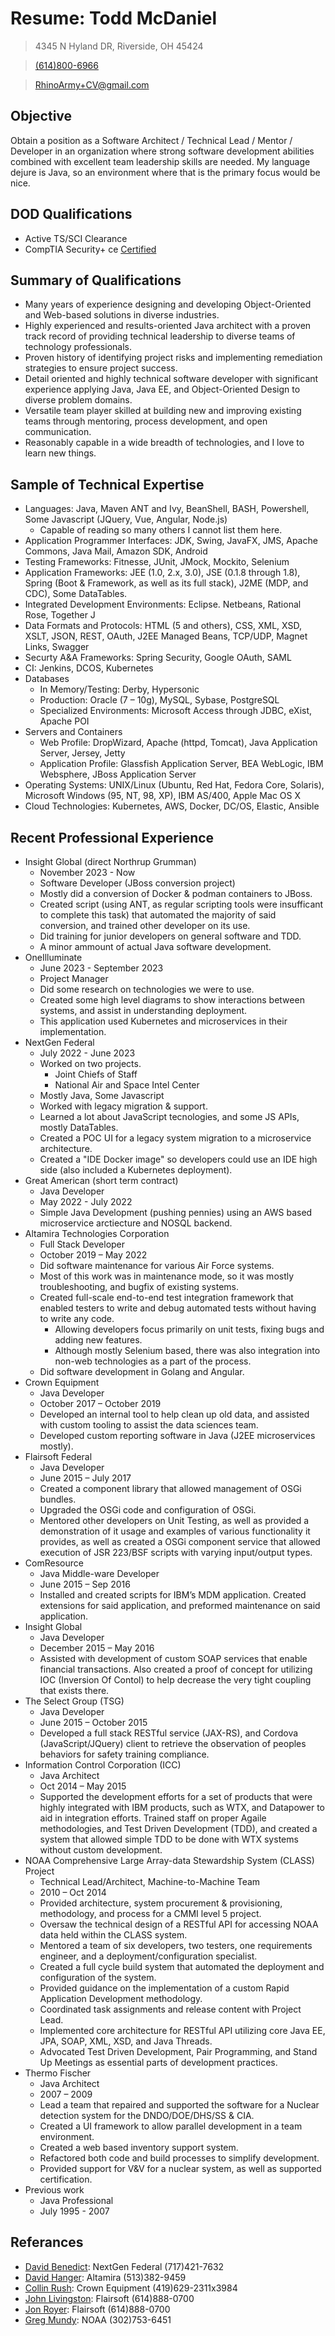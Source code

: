 # Resume: Todd McDaniel

> 4345 N Hyland DR,
> Riverside, OH 45424

> [(614)800-6966](tel:6148006966)

> [RhinoArmy+CV@gmail.com](mailto:RhinoArmy+CV@gmail.com)

## Objective
Obtain a position as a Software Architect / Technical Lead / Mentor / Developer in an organization where strong software development abilities combined with excellent team leadership skills are needed.
My language dejure is Java, so an environment where that is the primary focus would be nice.

## DOD Qualifications
* Active TS/SCI Clearance
* CompTIA Security+ ce [Certified](https://www.credly.com/badges/438b2a2b-e027-4b5f-8d29-d12f3b71ccde/public_url)

## Summary of Qualifications
* Many years of experience designing and developing Object-Oriented and Web-based solutions in diverse industries.
* Highly experienced and results-oriented Java architect with a proven track record of providing technical leadership to diverse teams of technology professionals.
* Proven history of identifying project risks and implementing remediation strategies to ensure project success.
* Detail oriented and highly technical software developer with significant experience applying Java, Java EE, and Object-Oriented Design to diverse problem domains.
* Versatile team player skilled at building new and improving existing teams through mentoring, process development, and open communication.
* Reasonably capable in a wide breadth of technologies, and I love to learn new things.

## Sample of Technical Expertise
* Languages: Java, Maven ANT and Ivy, BeanShell, BASH, Powershell, Some Javascript (JQuery, Vue, Angular, Node.js)
  * Capable of reading so many others I cannot list them here.
* Application Programmer Interfaces: JDK, Swing, JavaFX, JMS, Apache Commons, Java Mail, Amazon SDK, Android
* Testing Frameworks: Fitnesse, JUnit, JMock, Mockito, Selenium
* Application Frameworks: JEE (1.0, 2.x, 3.0), JSE (0.1.8 through 1.8), Spring (Boot & Framework, as well as its full stack), J2ME (MDP, and CDC), Some DataTables.
* Integrated Development Environments: Eclipse. Netbeans, Rational Rose, Together J
* Data Formats and Protocols: HTML (5 and others), CSS, XML, XSD, XSLT, JSON, REST, OAuth, J2EE Managed Beans, TCP/UDP, Magnet Links, Swagger
* Securty A&A Frameworks: Spring Security, Google OAuth, SAML
* CI: Jenkins, DCOS, Kubernetes
* Databases
  * In Memory/Testing: Derby, Hypersonic
  * Production: Oracle (7 – 10g), MySQL, Sybase, PostgreSQL
  * Specialized Environments: Microsoft Access through JDBC, eXist, Apache POI
* Servers and Containers
  * Web Profile: DropWizard, Apache (httpd, Tomcat), Java Application Server, Jersey, Jetty
  * Application Profile: Glassfish Application Server, BEA WebLogic, IBM Websphere, JBoss Application Server
* Operating Systems: UNIX/Linux (Ubuntu, Red Hat, Fedora Core, Solaris), Microsoft Windows (95, NT, 98, XP), IBM AS/400, Apple Mac OS X
* Cloud Technologies: Kubernetes, AWS, Docker, DC/OS, Elastic, Ansible

## Recent Professional Experience
* Insight Global (direct Northrup Grumman)
  * November 2023 - Now
  * Software Developer (JBoss conversion project)
  * Mostly did a conversion of Docker & podman containers to JBoss.
  * Created script (using ANT, as regular scripting tools were insufficant to complete this task) that automated the majority of said conversion, and trained other developer on its use.
  * Did training for junior developers on general software and TDD.
  * A minor ammount of actual Java software development.
* OneIlluminate
  * June 2023 - September 2023
  * Project Manager
  * Did some research on technologies we were to use.
  * Created some high level diagrams to show interactions between systems, and assist in understanding deployment.
  * This application used Kubernetes and microservices in their implementation.
* NextGen Federal
  * July 2022 - June 2023
  * Worked on two projects.
    * Joint Chiefs of Staff
    * National Air and Space Intel Center
  * Mostly Java, Some Javascript
  * Worked with legacy migration & support.
  * Learned a lot about JavaScript tecnologies, and some JS APIs, mostly DataTables.
  * Created a POC UI for a legacy system migration to a microservice architecture.
  * Created a "IDE Docker image" so developers could use an IDE high side (also included a Kubernetes deployment).
* Great American (short term contract)
  * Java Developer
  * May 2022 - July 2022
  * Simple Java Development (pushing pennies) using an AWS based microservice arctiecture and NOSQL backend.
* Altamira Technologies Corporation
  * Full Stack Developer
  * October 2019 – May 2022
  * Did software maintenance for various Air Force systems.
  * Most of this work was in maintenance mode, so it was mostly troubleshooting, and bugfix of existing systems.
  * Created full-scale end-to-end test integration framework that enabled testers to write and debug automated tests without having to write any code.
    * Allowing developers focus primarily on unit tests, fixing bugs and adding new features.
    * Although mostly Selenium based, there was also integration into non-web technologies as a part of the process.
  * Did software development in Golang and Angular.
* Crown Equipment
  * Java Developer
  * October 2017 – October 2019
  * Developed an internal tool to help clean up old data, and assisted with custom tooling to assist the data sciences team.
  * Developed custom reporting software in Java (J2EE microservices mostly).
* Flairsoft Federal
  * Java Developer
  * June 2015 – July 2017
  * Created a component library that allowed management of OSGi bundles.
  * Upgraded the OSGi code and configuration of OSGi.
  * Mentored other developers on Unit Testing, as well as provided a demonstration of it usage and examples of various functionality it provides, as well as created a OSGi component service that allowed execution of JSR 223/BSF scripts with varying input/output types.
* ComResource
  * Java Middle-ware Developer
  * June 2015 – Sep 2016
  * Installed and created scripts for IBM’s MDM application. Created extensions for said application, and preformed maintenance on said application.
* Insight Global
  * Java Developer
  * December 2015 – May 2016
  * Assisted with development of custom SOAP services that enable financial transactions. Also created a proof of concept for utilizing IOC (Inversion Of Contol) to help decrease the very tight coupling that exists there.
* The Select Group (TSG)
  * Java Developer
  * June 2015 – October 2015
  * Developed a full stack RESTful service (JAX-RS), and Cordova (JavaScript/JQuery) client to retrieve the observation of peoples behaviors for safety training compliance.
* Information Control Corporation (ICC)
  * Java Architect
  * Oct 2014 – May 2015
  * Supported the development efforts for a set of products that were highly integrated with IBM products, such as WTX, and Datapower to aid in integration efforts. Trained staff on proper Agaile methodologies, and Test Driven Development (TDD), and created a system that allowed simple TDD to be done with WTX systems without custom development.
* NOAA Comprehensive Large Array-data Stewardship System (CLASS) Project
  * Technical Lead/Architect, Machine-to-Machine Team
  * 2010 – Oct 2014
  * Provided architecture, system procurement & provisioning, methodology, and process for a CMMI level 5 project.
  * Oversaw the technical design of a RESTful API for accessing NOAA data held within the CLASS system.
  * Mentored a team of six developers, two testers, one requirements engineer, and a deployment/configuration specialist.
  * Created a full cycle build system that automated the deployment and configuration of the system.
  * Provided guidance on the implementation of a custom Rapid Application Development methodology.
  * Coordinated task assignments and release content with Project Lead.
  * Implemented core architecture for RESTful API utilizing core Java EE, JPA, SOAP, XML, XSD, and Java Threads.
  * Advocated Test Driven Development, Pair Programming, and Stand Up Meetings as essential parts of development practices.
* Thermo Fischer
  * Java Architect
  * 2007 – 2009
  * Lead a team that repaired and supported the software for a Nuclear detection system for the DNDO/DOE/DHS/SS & CIA.
  * Created a UI framework to allow parallel development in a team environment.
  * Created a web based inventory support system.
  * Refactored both code and build processes to simplify development.
  * Provided support for V&V for a nuclear system, as well as supported certification.
* Previous work
  * Java Professional
  * July 1995 - 2007

## Referances
* [David Benedict](mailto:dbenedict@nextgenfed.com): NextGen Federal (717)421-7632
* [David Hanger](mailto:hangerdr@gmail.com): Altamira (513)382-9459
* [Collin Rush](mailto:collin.rush@crown.com): Crown Equipment (419)629-2311x3984
* [John Livingston](mailto:livingjw@earthlink.net): Flairsoft (614)888-0700 
* [Jon Royer](mailto:jonathan.royer@flairsoft.net): Flairsoft (614)888-0700
* [Greg Mundy](mailto:gregmundy@gmail.com): NOAA (302)753-6451
